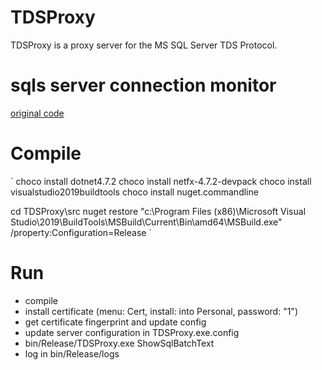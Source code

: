 # TDSProxy

TDSProxy is a proxy server for the MS SQL Server TDS Protocol.

# sqls server connection monitor
[original code](https://github.com/tech-software/TDSProxy)


# Compile
`
choco install dotnet4.7.2
choco install netfx-4.7.2-devpack
choco install visualstudio2019buildtools
choco install nuget.commandline

cd TDSProxy\src
nuget restore
"c:\Program Files (x86)\Microsoft Visual Studio\2019\BuildTools\MSBuild\Current\Bin\amd64\MSBuild.exe" /property:Configuration=Release
`

# Run
- compile
- install certificate (menu: Cert, install: into Personal, password: "1")
- get certificate fingerprint and update config
- update server configuration in TDSProxy.exe.config
- bin/Release/TDSProxy.exe ShowSqlBatchText
- log in bin/Release/logs

